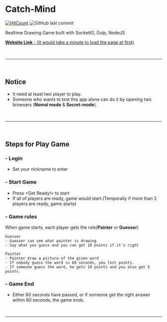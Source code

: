 # Catch-Mind
[![HitCount](http://hits.dwyl.com/eehwan/Catch-Mind.svg)](http://hits.dwyl.com/eehwan/Catch-Mind)
![GitHub last commit](https://img.shields.io/github/last-commit/eehwan/Catch-Mind.svg)

Realtime Drawing Game built with SocketIO, Gulp, NodeJS

[**Website Link** - (It would take a minute to load the page at first) ](https://catch-mind.herokuapp.com/)

<br>

--------------------------------------------

<br>

## Notice
- It need at least two player to play.
- Someone who wants to test this app alone can do it by opening two browsers (**Nomal mode** & **Secret-mode**).

<br>

---------------------------------------------

<br>

## Steps for Play Game

### - Login
- Set your nickname to enter
### - Start Game
- Press <Get Ready!> to start
- If all of players are ready, game would start.(Temporally if more than 2 players are ready, game starts)
### - Game rules
When game starts, each player gets the role(**Painter** or **Guesser**)

    Guesser
    - Guesser can see what painter is drawing
	- Say what you guess and you can get 10 points if it's right

    Painter
	- Painter draw a picture of the given word
	- If nobody guess the word in 60 seconds, you lost points.
	- If someone guess the word, he gets 10 points and you also get 5 points.

### - Game End
- Either 60 seconds have passed, or if someone get the right answer within 60 seconds, the game ends.

<br>

------------------------------------------------------------